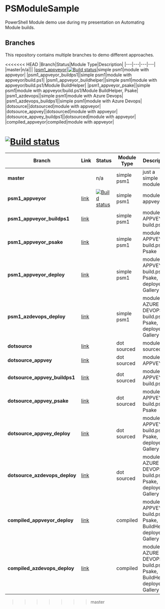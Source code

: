 # PSModuleSample

PowerShell Module demo use during my presentation on Automating Module builds.

## Branches

This repository contains multiple branches to demo different approaches.

<<<<<<< HEAD
|Branch|Status|Module Type|Description|
|---|---|---|---|
|master|n/a|||
|[psm1_appveyor](https://github.com/lazywinadmin/PSModuleSample/blob/psm1_appveyor)|[![Build status](https://ci.appveyor.com/api/projects/status/mlidkpoq62un3uk8/branch/psm1_appveyor?svg=true)](https://ci.appveyor.com/project/lazywinadmin/psmodulesample/branch/psm1_appveyor)|simple psm1|module with appveyor|
|psm1_appveyor_buildps1||simple psm1|module with appveyor/build.ps1|
|psm1_appveyor_buildhelper||simple psm1|module with appveyor/build.ps1/Module BuildHelper|
|psm1_appveyor_psake||simple psm1|module with appveyor/build.ps1/Module BuildHelper, Psake|
|psm1_azdevops||simple psm1|module with Azure Devops|
|psm1_azdevops_buildps1||simple psm1|module with Azure Devops|
|dotsource||dotsourced|module with appveyor|
|dotsource_appvey||dotsourced|module with appveyor|
|dotsource_appvey_buildps1||dotsourced|module with appveyor|
|compiled_appveyor|compiled|module with appveyor|

[![Build status](https://ci.appveyor.com/api/projects/status/4u7a3sup5hwfne73?svg=true)](https://ci.appveyor.com/project/lazywinadmin/psmodulesamplea)
=======
|Branch|Link|Status|Module Type|Description|
|---|---|---|---|---|
|**master**||n/a|simple psm1|just a simple module|
|**psm1_appveyor**|[link](https://github.com/lazywinadmin/PSModuleSample/blob/psm1_appveyor)|[![Build status](https://ci.appveyor.com/api/projects/status/mlidkpoq62un3uk8/branch/psm1_appveyor?svg=true)](https://ci.appveyor.com/project/lazywinadmin/psmodulesample/branch/psm1_appveyor)|simple psm1|module with appveyor|
|**psm1_appveyor_buildps1**|[link]()||simple psm1|module with APPVEYOR, build.ps1|
|**psm1_appveyor_psake**|[link]()||simple psm1|module with APPVEYOR, build.ps1, Psake|
|**psm1_appveyor_deploy**|[link]()||simple psm1|module with APPVEYOR, build.ps1, Psake, deployed to Gallery|
|**psm1_azdevops_deploy**|[link]()||simple psm1|module with AZURE DEVOPS, build.ps1, Psake, deployed to Gallery|
|**dotsource**|[link](https://github.com/lazywinadmin/PSModuleSample/tree/dotsource)||dot sourced|module dot sourced|
|**dotsource_appvey**|[link]()||dot sourced|module with APPVEYOR|
|**dotsource_appvey_buildps1**|[link]()||dot sourced|module with APPVEYOR, build.ps1|
|**dotsource_appvey_psake**|[link]()||dot sourced|module with APPVEYOR, build.ps1, Psake|
|**dotsource_appvey_deploy**|[link]()||dot sourced|module with APPVEYOR, build.ps1, Psake, deployed to Gallery|
|**dotsource_azdevops_deploy**|[link]()||dot sourced|module with AZURE DEVOPS, build.ps1, Psake, deployed to Gallery|
|**compiled_appveyor_deploy**|[link]()||compiled|module with APPVEYOR, build.ps1, Psake, BuildHelper, deployed to Gallery|
|**compiled_azdevops_deploy**|[link]()||compiled|module with AZURE DEVOPS, build.ps1, Psake, BuildHelper, deployed to Gallery|
>>>>>>> master
